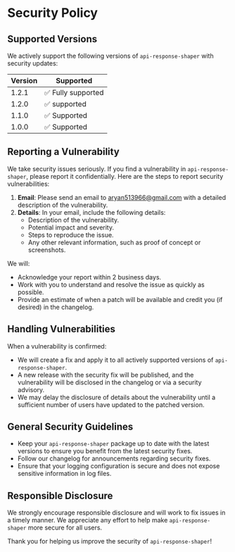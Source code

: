 # Security Policy

## Supported Versions

We actively support the following versions of `api-response-shaper` with security updates:

| Version | Supported          |
|---------| ------------------ |
| 1.2.1   | ✅ Fully supported |
| 1.2.0   | ✅ supported |
| 1.1.0   | ✅ Supported |
| 1.0.0   | ✅ Supported |

## Reporting a Vulnerability

We take security issues seriously. If you find a vulnerability in `api-response-shaper`, please report it confidentially. Here are the steps to report security vulnerabilities:

1. **Email**: Please send an email to [aryan513966@gmail.com](mailto:aryan513966@gmail.com) with a detailed description of the vulnerability.
2. **Details**: In your email, include the following details:
   - Description of the vulnerability.
   - Potential impact and severity.
   - Steps to reproduce the issue.
   - Any other relevant information, such as proof of concept or screenshots.

We will:
- Acknowledge your report within 2 business days.
- Work with you to understand and resolve the issue as quickly as possible.
- Provide an estimate of when a patch will be available and credit you (if desired) in the changelog.

## Handling Vulnerabilities

When a vulnerability is confirmed:
- We will create a fix and apply it to all actively supported versions of `api-response-shaper`.
- A new release with the security fix will be published, and the vulnerability will be disclosed in the changelog or via a security advisory.
- We may delay the disclosure of details about the vulnerability until a sufficient number of users have updated to the patched version.

## General Security Guidelines

- Keep your `api-response-shaper` package up to date with the latest versions to ensure you benefit from the latest security fixes.
- Follow our changelog for announcements regarding security fixes.
- Ensure that your logging configuration is secure and does not expose sensitive information in log files.

## Responsible Disclosure

We strongly encourage responsible disclosure and will work to fix issues in a timely manner. We appreciate any effort to help make `api-response-shaper` more secure for all users.

Thank you for helping us improve the security of `api-response-shaper`!
